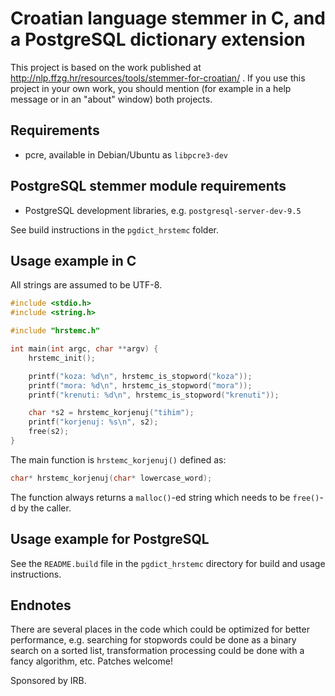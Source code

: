 # Croatian language stemmer in C, and a PostgreSQL dictionary extension

This project is based on the work published at http://nlp.ffzg.hr/resources/tools/stemmer-for-croatian/ .
If you use this project in your own work, you should mention (for example in a help message or in
an "about" window) both projects.

## Requirements

* pcre, available in Debian/Ubuntu as `libpcre3-dev`

## PostgreSQL stemmer module requirements

* PostgreSQL development libraries, e.g. `postgresql-server-dev-9.5`

See build instructions in the `pgdict_hrstemc` folder.

## Usage example in C

All strings are assumed to be UTF-8.

```C
#include <stdio.h>
#include <string.h>

#include "hrstemc.h"

int main(int argc, char **argv) {
    hrstemc_init();

    printf("koza: %d\n", hrstemc_is_stopword("koza"));
    printf("mora: %d\n", hrstemc_is_stopword("mora"));
    printf("krenuti: %d\n", hrstemc_is_stopword("krenuti"));

    char *s2 = hrstemc_korjenuj("tihim");
    printf("korjenuj: %s\n", s2);
    free(s2);
}
```

The main function is `hrstemc_korjenuj()` defined as:

```C
char* hrstemc_korjenuj(char* lowercase_word);
```

The function always returns a `malloc()`-ed string which needs to be `free()`-d by the caller.

## Usage example for PostgreSQL

See the `README.build` file in the `pgdict_hrstemc` directory for build and usage instructions.

## Endnotes

There are several places in the code which could be optimized for better performance, e.g. searching for stopwords could be done as a binary search on a sorted list, transformation processing could be done with a fancy algorithm, etc. Patches welcome!

Sponsored by IRB.
